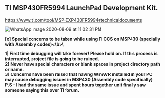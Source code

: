 TI MSP430FR5994 LaunchPad Development Kit.
-


https://www.ti.com/tool/MSP-EXP430FR5994#technicaldocuments

![WhatsApp Image 2020-08-09 at 11 02 31 PM](https://user-images.githubusercontent.com/52508011/89738288-fb0a6980-da94-11ea-9eb1-ff7e91ebd2d7.jpeg)


<b>[x] Special concerns to be taken while using TI CCS on MSP430 (specially with Assembly codes)<\b>\

1] First time debugging will take forever! Please hold on. If this process is interrupted, project file is going to be ruined.\
2] Never have special characters or blank spaces in project directory path or name.\
3] Concerns have been raised that having WinAVR installed in your PC may cause debugging issues in MSP430 (Assembly code specifically)\
P.S - I had the same issue and spent hours together unit finally saw someone saying this over TI forum.
